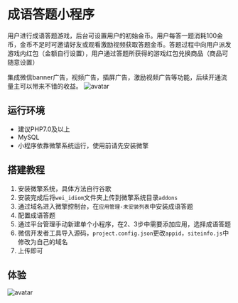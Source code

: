 # 成语答题小程序
用户进行成语答题游戏，后台可设置用户的初始金币。用户每答一题消耗100金币，金币不足时可邀请好友或观看激励视频获取答题金币。答题过程中向用户派发游戏内红包（金额自行设置），用户通过答题所获得的游戏红包兑换商品（商品可随意设置）

集成微信banner广告，视频广告，插屏广告，激励视频广告等功能，后续开通流量主可以带来不错的收益。
![avatar](https://static.lxq233.cn/%E5%B1%8F%E5%B9%95%E6%88%AA%E5%9B%BE%202021-06-10%20154822.jpg)
## 运行环境
* 建议PHP7.0及以上
* MySQL
* 小程序依靠微擎系统运行，使用前请先安装微擎
## 搭建教程
1. 安装微擎系统，具体方法自行谷歌
2. 安装完成后将`wei_idiom`文件夹上传到微擎系统目录`addons`
3. 通过域名进入微擎控制台，在`应用管理-未安装列表`中安装成语答题
4. 配置成语答题
5. 通过平台管理手动新建单个小程序，在2、3步中需要添加应用，选择成语答题
6. 微信开发者工具导入源码，`project.config.json`更改`appid`，`siteinfo.js`中修改为自己的域名
7. 上传即可

## 体验
![avatar](https://static.lxq233.cn/gh_47b572dacd54_344.jpg)
